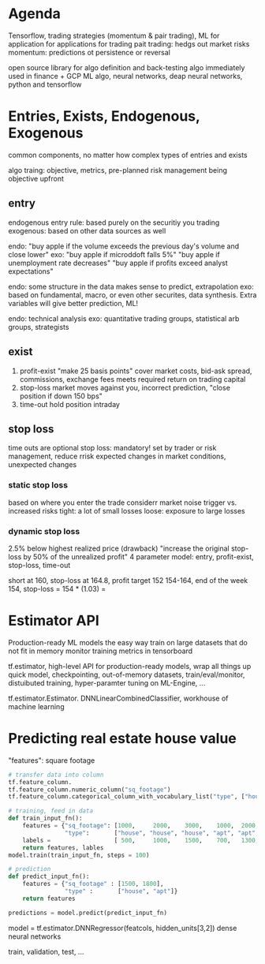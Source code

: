 # Agenda
Tensorflow, trading strategies (momentum & pair trading), ML for application for applications for trading
pait trading: hedgs out market risks
momentum: predictions ot persistence or reversal

open source library for algo definition and back-testing
algo immediately used in finance + GCP
ML algo, neural networks, deap neural networks, python and tensorflow

# Entries, Exists, Endogenous, Exogenous
common components, no matter how complex
types of entries and exists

algo traing: objective, metrics, pre-planned risk management
being objective upfront

## entry
endogenous entry rule: based purely on the securitiy you trading
exogenous: based on other data sources as well

endo: "buy apple if the volume exceeds the previous day's volume and close lower"
exo: "buy apple if microddoft falls 5%" "buy apple if unemployment rate decreases" "buy apple if profits exceed analyst expectations"

endo: some structure in the data makes sense to predict, extrapolation
exo: based on fundamental, macro, or even other securites, data synthesis. Extra variables will give better prediction, ML!

endo: technical analysis
exo: quantitative trading groups, statistical arb groups, strategists

## exist
1. profit-exist
   "make 25 basis points"
   cover market costs, bid-ask spread, commissions, exchange fees
   meets required return on trading capital
2. stop-loss
   market moves against you, incorrect prediction, "close position if down 150 bps"
3. time-out
   hold position intraday


## stop loss
time outs are optional
stop loss: mandatory! set by trader or risk management, reduce rrisk
expected changes in market conditions, unexpected changes
### static stop loss
based on where you enter the trade
considerr market noise trigger vs. increased risks
tight: a lot of small losses
loose: exposure to large losses
### dynamic stop loss
2.5% below highest realized price (drawback)
"increase the original stop-loss by 50% of the unrealized profit"
4 parameter model: entry, profit-exist, stop-loss, time-out

short at 160, stop-loss at 164.8, profit target 152
154-164, end of the week 154, stop-loss = 154 * (1.03) = 

# Estimator API
Production-ready ML models the easy way
train on large datasets that do not fit in memory
monitor training metrics in tensorboard


tf.estimator, high-level API for production-ready models, wrap all things up
quick model, checkpointing, out-of-memory datasets, train/eval/monitor, distuibuted training, hyper-paramter tuning on ML-Engine, ...

tf.estimator.Estimator.
DNNLinearCombinedClassifier, workhouse of machine learning

# Predicting real estate house value
"features": square footage

```python
# transfer data into column
tf.feature_column.
tf.feature_column.numeric_column("sq_footage")
tf.feature_column.categorical_column_with_vocabulary_list("type", ["house", "apt"])

# training, feed in data
def train_input_fn():
    features = {"sq_footage": [1000,     2000,    3000,    1000,  2000,  3000],
                "type":       ["house", "house", "house", "apt", "apt", "apt"]}
    labels =                  [ 500,     1000,    1500,    700,   1300,  1900]
    return features, lables
model.train(train_input_fn, steps = 100)

# prediction
def predict_input_fn():
    features = {"sq_footage" : [1500, 1800],
                "type" :       ["house", "apt"]}
    return features

predictions = model.predict(predict_input_fn)
```

model = tf.estimator.DNNRegressor(featcols, hidden_units[3,2]) 
dense neural networks

train, validation, test, ...